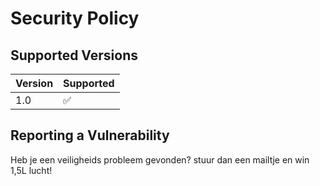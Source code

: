 # Security Policy

## Supported Versions

| Version | Supported          |
| ------- | ------------------ |
| 1.0     | :white_check_mark: |

## Reporting a Vulnerability
Heb je een veiligheids probleem gevonden? stuur dan een mailtje en win 1,5L lucht!
